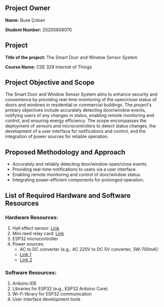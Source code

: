 ## Project Owner

**Name:** Buse Çoban

**Student Number:** 20200808070

## Project

**Title of the project:** The Smart Door and Window Sensor System

**Course Name:** CSE 328 Internet of Things 

## Project Objective and Scope

 The Smart Door and Window Sensor System aims to enhance security and convenience by providing real-time monitoring of the open/close status of doors and windows in residential or commercial buildings. The project's primary objectives include accurately detecting door/window events, notifying users of any changes in status, enabling remote monitoring and control, and ensuring energy efficiency. The scope encompasses the deployment of sensors and microcontrollers to detect status changes, the development of a user interface for notifications and control, and the integration of power sources for reliable operation.

## Proposed Methodology and Approach

- Accurately and reliably detecting door/window open/close events.
- Providing real-time notifications to users via a user interface.
- Enabling remote monitoring and control of door/window status.
- Integrating power-efficient components for prolonged operation.

## List of Required Hardware and Software Resources

### Hardware Resources:

1. Hall effect sensor: [Link](https://www.robotistan.com/us1881?ref=burakyahsi)
2. Mini reed relay card: [Link](https://www.robotistan.com/mini-reed-role-karti-reed-relay?ref=burakyahsi)
3. ESP32 microcontroller
4. Power sources:
   - AC to DC converter (e.g., AC 220V to DC 5V converter, 3W-700mA):
   - [Link 1](https://www.robotistan.com/ac-220v-dc-5v-donusturucu-3w-guc-kaynagi-hlk-pm01?ref=burakyahsi)
   - [Link 2](https://www.robotistan.com/ac220v-dc5v-donusturucu-5v-700ma?ref=burakyahsi)
     
### Software Resources:

1. Arduino IDE
2. Libraries for ESP32 (e.g., ESP32 Arduino Core)
3. Wi-Fi library for ESP32 communication
4. User interface development tools


